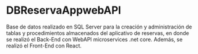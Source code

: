 # DBReservaAppwebAPI
Base de datos realizado en SQL Server para la creación y administración de tablas y procedimientos almacenados del aplicativo de reservas, en donde se realizó el Back-End con WebAPI microservices .net core. Además, se realizó el Front-End  con React.
